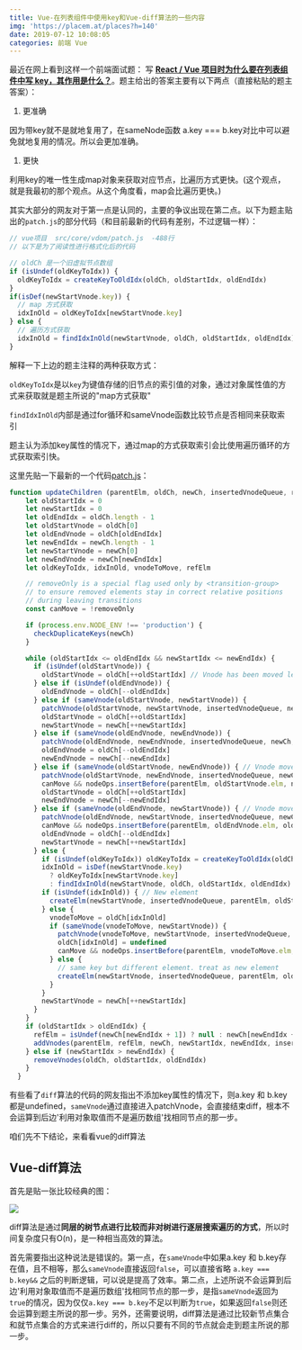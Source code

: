 ```yaml
---
title: Vue-在列表组件中使用key和Vue-diff算法的一些内容
img: 'https://placem.at/places?h=140'
date: 2019-07-12 10:08:05
categories: 前端 Vue
---
```


最近在网上看到这样一个前端面试题： 写 [**React / Vue 项目时为什么要在列表组件中写 key，其作用是什么？**](https://github.com/Advanced-Frontend/Daily-Interview-Question/issues/1)。题主给出的答案主要有以下两点（直接粘贴的题主答案）：

1. 更准确
   
因为带key就不是就地复用了，在sameNode函数 a.key === b.key对比中可以避免就地复用的情况。所以会更加准确。

1. 更快
   
利用key的唯一性生成map对象来获取对应节点，比遍历方式更快。(这个观点，就是我最初的那个观点。从这个角度看，map会比遍历更快。)

其实大部分的网友对于第一点是认同的，主要的争议出现在第二点。以下为题主贴出的`patch.js`的部分代码（和目前最新的代码有差别，不过逻辑一样）：

```js
// vue项目  src/core/vdom/patch.js  -488行
// 以下是为了阅读性进行格式化后的代码

// oldCh 是一个旧虚拟节点数组
if (isUndef(oldKeyToIdx)) {
  oldKeyToIdx = createKeyToOldIdx(oldCh, oldStartIdx, oldEndIdx)
}
if(isDef(newStartVnode.key)) {
  // map 方式获取
  idxInOld = oldKeyToIdx[newStartVnode.key]
} else {
  // 遍历方式获取
  idxInOld = findIdxInOld(newStartVnode, oldCh, oldStartIdx, oldEndIdx)
}
```

解释一下上边的题主注释的两种获取方式：

`oldKeyToIdx`是以`key`为键值存储的旧节点的索引值的对象，通过对象属性值的方式来获取就是题主所说的"map方式获取"

`findIdxInOld`内部是通过for循环和sameVnode函数比较节点是否相同来获取索引

题主认为添加key属性的情况下，通过map的方式获取索引会比使用遍历循环的方式获取索引快。

这里先贴一下最新的一个代码[patch.js](https://github.com/vuejs/vue/blob/dev/src/core/vdom/patch.js#L424)：

```js
function updateChildren (parentElm, oldCh, newCh, insertedVnodeQueue, removeOnly) {
    let oldStartIdx = 0
    let newStartIdx = 0
    let oldEndIdx = oldCh.length - 1
    let oldStartVnode = oldCh[0]
    let oldEndVnode = oldCh[oldEndIdx]
    let newEndIdx = newCh.length - 1
    let newStartVnode = newCh[0]
    let newEndVnode = newCh[newEndIdx]
    let oldKeyToIdx, idxInOld, vnodeToMove, refElm

    // removeOnly is a special flag used only by <transition-group>
    // to ensure removed elements stay in correct relative positions
    // during leaving transitions
    const canMove = !removeOnly

    if (process.env.NODE_ENV !== 'production') {
      checkDuplicateKeys(newCh)
    }

    while (oldStartIdx <= oldEndIdx && newStartIdx <= newEndIdx) {
      if (isUndef(oldStartVnode)) {
        oldStartVnode = oldCh[++oldStartIdx] // Vnode has been moved left
      } else if (isUndef(oldEndVnode)) {
        oldEndVnode = oldCh[--oldEndIdx]
      } else if (sameVnode(oldStartVnode, newStartVnode)) {
        patchVnode(oldStartVnode, newStartVnode, insertedVnodeQueue, newCh, newStartIdx)
        oldStartVnode = oldCh[++oldStartIdx]
        newStartVnode = newCh[++newStartIdx]
      } else if (sameVnode(oldEndVnode, newEndVnode)) {
        patchVnode(oldEndVnode, newEndVnode, insertedVnodeQueue, newCh, newEndIdx)
        oldEndVnode = oldCh[--oldEndIdx]
        newEndVnode = newCh[--newEndIdx]
      } else if (sameVnode(oldStartVnode, newEndVnode)) { // Vnode moved right
        patchVnode(oldStartVnode, newEndVnode, insertedVnodeQueue, newCh, newEndIdx)
        canMove && nodeOps.insertBefore(parentElm, oldStartVnode.elm, nodeOps.nextSibling(oldEndVnode.elm))
        oldStartVnode = oldCh[++oldStartIdx]
        newEndVnode = newCh[--newEndIdx]
      } else if (sameVnode(oldEndVnode, newStartVnode)) { // Vnode moved left
        patchVnode(oldEndVnode, newStartVnode, insertedVnodeQueue, newCh, newStartIdx)
        canMove && nodeOps.insertBefore(parentElm, oldEndVnode.elm, oldStartVnode.elm)
        oldEndVnode = oldCh[--oldEndIdx]
        newStartVnode = newCh[++newStartIdx]
      } else {
        if (isUndef(oldKeyToIdx)) oldKeyToIdx = createKeyToOldIdx(oldCh, oldStartIdx, oldEndIdx)
        idxInOld = isDef(newStartVnode.key)
          ? oldKeyToIdx[newStartVnode.key]
          : findIdxInOld(newStartVnode, oldCh, oldStartIdx, oldEndIdx)
        if (isUndef(idxInOld)) { // New element
          createElm(newStartVnode, insertedVnodeQueue, parentElm, oldStartVnode.elm, false, newCh, newStartIdx)
        } else {
          vnodeToMove = oldCh[idxInOld]
          if (sameVnode(vnodeToMove, newStartVnode)) {
            patchVnode(vnodeToMove, newStartVnode, insertedVnodeQueue, newCh, newStartIdx)
            oldCh[idxInOld] = undefined
            canMove && nodeOps.insertBefore(parentElm, vnodeToMove.elm, oldStartVnode.elm)
          } else {
            // same key but different element. treat as new element
            createElm(newStartVnode, insertedVnodeQueue, parentElm, oldStartVnode.elm, false, newCh, newStartIdx)
          }
        }
        newStartVnode = newCh[++newStartIdx]
      }
    }
    if (oldStartIdx > oldEndIdx) {
      refElm = isUndef(newCh[newEndIdx + 1]) ? null : newCh[newEndIdx + 1].elm
      addVnodes(parentElm, refElm, newCh, newStartIdx, newEndIdx, insertedVnodeQueue)
    } else if (newStartIdx > newEndIdx) {
      removeVnodes(oldCh, oldStartIdx, oldEndIdx)
    }
  }

```

有些看了`diff`算法的代码的网友指出不添加key属性的情况下，则a.key 和 b.key 都是undefined，`sameVnode`通过直接进入patchVnode，会直接结束diff，根本不会运算到后边'利用对象取值而不是遍历数组'找相同节点的那一步。

咱们先不下结论，来看看vue的diff算法

## Vue-diff算法

首先是贴一张比较经典的图：

![](/diff.png)

diff算法是通过**同层的树节点进行比较而非对树进行逐层搜索遍历的方式**，所以时间复杂度只有O(n)，是一种相当高效的算法。



首先需要指出这种说法是错误的。第一点，在`sameVnode`中如果a.key 和 b.key存在值，且不相等，那么`sameVnode`直接返回`false`，可以直接省略 `a.key === b.key&&` 之后的判断逻辑，可以说是提高了效率。第二点，上述所说不会运算到后边'利用对象取值而不是遍历数组'找相同节点的那一步，是指`sameVnode`返回为`true`的情况，因为仅仅`a.key === b.key`不足以判断为`true`，如果返回`false`则还会运算到题主所说的那一步。另外，还需要说明，diff算法是通过比较新节点集合和就节点集合的方式来进行diff的，所以只要有不同的节点就会走到题主所说的那一步。


